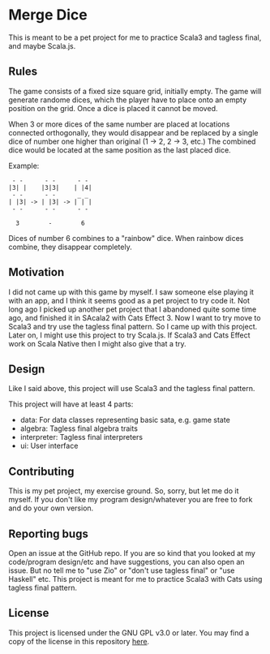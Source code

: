 # Merge Dice 

This is meant to be a pet project for me to practice Scala3 and tagless final, and maybe Scala.js. 

## Rules 

The game consists of a fixed size square grid, initially empty. 
The game will generate randome dices, which the player have to place onto an empty position on the grid. 
Once a dice is placed it cannot be moved. 

When 3 or more dices of the same number are placed at locations connected orthogonally, 
they would disappear and be replaced by a single dice of number one higher than original (1 -> 2, 2 -> 3, etc.) 
The combined dice would be located at the same position as the last placed dice. 

Example: 
```
 - -      - -      - - 
|3| |    |3|3|    | |4|
 - -      - -      _ _ 
| |3| -> | |3| -> | | |
 - -      - -      - - 

  3        -        6  
``` 

Dices of number 6 combines to a "rainbow" dice. When rainbow dices combine, they disappear completely. 

## Motivation 

I did not came up with this game by myself. 
I saw someone else playing it with an app, and I think it seems good as a pet project to try code it. 
Not long ago I picked up another pet project that I abandoned quite some time ago, and finished it in SAcala2 with Cats Effect 3. 
Now I want to try move to Scala3 and try use the tagless final pattern. 
So I came up with this project. 
Later on, I might use this project to try Scala.js. 
If Scala3 and Cats Effect work on Scala Native then I might also give that a try. 

## Design 

Like I said above, this project will use Scala3 and the tagless final pattern. 

This project will have at least 4 parts: 
- data: For data classes representing basic sata, e.g. game state 
- algebra: Tagless final algebra traits 
- interpreter: Tagless final interpreters 
- ui: User interface 

## Contributing 

This is my pet project, my exercise ground. So, sorry, but let me do it myself. 
If you don't like my program design/whatever you are free to fork and do your own version. 

## Reporting bugs 

Open an issue at the GitHub repo. 
If you are so kind that you looked at my code/program design/etc and have suggestions, you can also open an issue. 
But no tell me to "use Zio" or "don't use tagless final" or "use Haskell" etc. 
This project is meant for me to practice Scala3 with Cats using tagless final pattern. 

## License 

This project is licensed under the GNU GPL v3.0 or later. 
You may find a copy of the license in this repository [here](./LICENSE.txt). 

